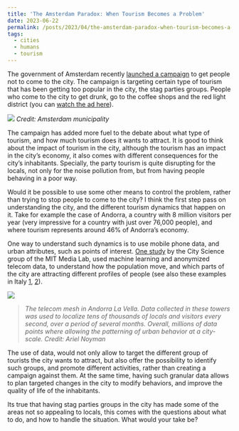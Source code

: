 ```yaml
---
title: 'The Amsterdam Paradox: When Tourism Becomes a Problem'
date: 2023-06-22
permalink: /posts/2023/04/the-amsterdam-paradox-when-tourism-becomes-a-problem/
tags: 
  - cities
  - humans 
  - tourism
---
```


The government of Amsterdam recently [launched a campaign](https://www.nytimes.com/2023/03/29/world/europe/amsterdam-uk-tourists-stay-away.html?smid=nytcore-ios-share&referringSource=articleShare) to get people not to come to the city. The campaign is targeting certain type of tourism that has been getting too popular in the city, the stag parties groups. People who come to the city to get drunk, go to the coffee shops and the red light district (you can [watch the ad here](https://youtu.be/WNV7w9-9aDI)). 

![]({{site.imgsurl}}2023-stay-away.png)
*Credit: Amsterdam municipality*

The campaign has added more fuel to the debate about what type of tourism, and how much tourism does it wants to attract. It is good to think about the impact of tourism in the city, although the tourism has an impact in the city’s economy, it also comes with different consequences for the city’s inhabitants. Specially, the party tourism is quite disrupting for the locals, not only for the noise pollution from, but from having people behaving in a poor way.

Would it be possible to use some other means to control the problem, rather than trying to stop people to come to the city? I think the first step pass on understanding the city, and the different tourism dynamics that happen on it. Take for example the case of Andorra, a country with 8 million visitors per year (very impressive for a country with just over 76,000 people), and where tourism represents around 46% of Andorra’s economy. 

One way to understand such dynamics is to use mobile phone data, and urban attributes, such as points of interest. [One study](https://www.media.mit.edu/projects/reversed-urbanism/overview/) by the City Science group of the MIT Media Lab, used machine learning and anonymized telecom data, to understand how the population move, and which parts of the city are attracting different profiles of people (see also these examples in Italy [1](https://www.dssgfellowship.org/project/optimising-tourism-in-tuscany/), [2](https://www.dssgfellowship.org/project/sustainabletourismtuscany/)).

![]({{site.imgsurl}}2023-06-22-Andorra-Aryel-Noyman.GIF)
> *The telecom mesh in Andorra La Vella. Data collected in these towers was used to localize tens of thousands of locals and visitors every second, over a period of several months. Overall, millions of data points where allowing the patterning of urban behavior at a city-scale.*
> *Credit:*
> *Ariel Noyman*

The use of data, would not only allow to target the different group of tourists the city wants to attract, but also offer the possibility to identify such groups, and promote different activities, rather than creating a campaign against them. At the same time, having such granular data allows to plan targeted changes in the city to modify behaviors, and improve the quality of life of the inhabitants.

Its true that having stag parties groups in the city has made some of the areas not so appealing to locals, this comes with the questions about what to do, and how to handle the situation. What would your take be?
